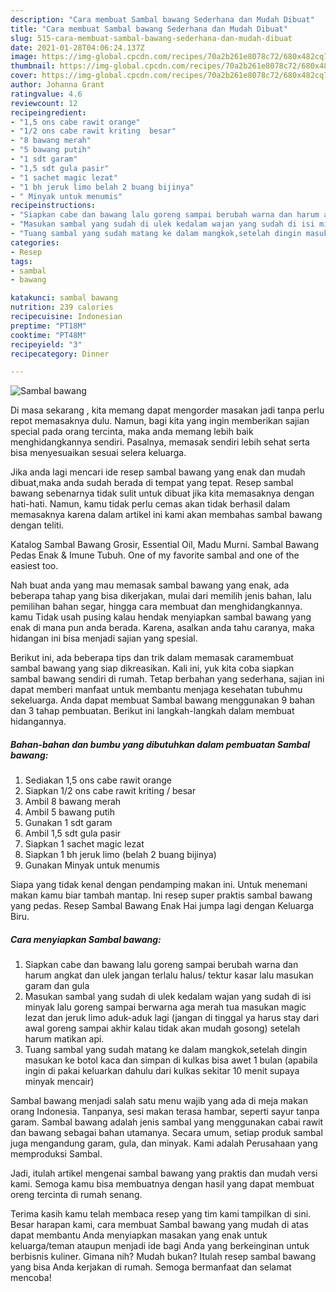 ```yaml
---
description: "Cara membuat Sambal bawang Sederhana dan Mudah Dibuat"
title: "Cara membuat Sambal bawang Sederhana dan Mudah Dibuat"
slug: 515-cara-membuat-sambal-bawang-sederhana-dan-mudah-dibuat
date: 2021-01-28T04:06:24.137Z
image: https://img-global.cpcdn.com/recipes/70a2b261e8078c72/680x482cq70/sambal-bawang-foto-resep-utama.jpg
thumbnail: https://img-global.cpcdn.com/recipes/70a2b261e8078c72/680x482cq70/sambal-bawang-foto-resep-utama.jpg
cover: https://img-global.cpcdn.com/recipes/70a2b261e8078c72/680x482cq70/sambal-bawang-foto-resep-utama.jpg
author: Johanna Grant
ratingvalue: 4.6
reviewcount: 12
recipeingredient:
- "1,5 ons cabe rawit orange"
- "1/2 ons cabe rawit kriting  besar"
- "8 bawang merah"
- "5 bawang putih"
- "1 sdt garam"
- "1,5 sdt gula pasir"
- "1 sachet magic lezat"
- "1 bh jeruk limo belah 2 buang bijinya"
- " Minyak untuk menumis"
recipeinstructions:
- "Siapkan cabe dan bawang lalu goreng sampai berubah warna dan harum angkat dan ulek jangan terlalu halus/ tektur kasar lalu masukan garam dan gula"
- "Masukan sambal yang sudah di ulek kedalam wajan yang sudah di isi minyak lalu goreng sampai berwarna aga merah tua masukan magic lezat dan jeruk limo aduk-aduk lagi (jangan di tinggal ya harus stay dari awal goreng sampai akhir kalau tidak akan mudah gosong) setelah harum matikan api."
- "Tuang sambal yang sudah matang ke dalam mangkok,setelah dingin masukan ke botol kaca dan simpan di kulkas bisa awet 1 bulan (apabila ingin di pakai keluarkan dahulu dari kulkas sekitar 10 menit supaya minyak mencair)"
categories:
- Resep
tags:
- sambal
- bawang

katakunci: sambal bawang 
nutrition: 239 calories
recipecuisine: Indonesian
preptime: "PT18M"
cooktime: "PT48M"
recipeyield: "3"
recipecategory: Dinner

---
```



![Sambal bawang](https://img-global.cpcdn.com/recipes/70a2b261e8078c72/680x482cq70/sambal-bawang-foto-resep-utama.jpg)

Di masa  sekarang , kita memang dapat mengorder masakan jadi tanpa perlu repot memasaknya dulu. Namun, bagi kita yang ingin memberikan sajian special pada orang tercinta, maka anda memang lebih baik menghidangkannya sendiri. Pasalnya, memasak sendiri lebih sehat serta bisa menyesuaikan sesuai selera keluarga.

Jika anda lagi mencari ide resep sambal bawang yang enak dan mudah dibuat,maka anda sudah berada di tempat yang tepat. Resep sambal bawang  sebenarnya tidak sulit untuk dibuat jika kita memasaknya dengan hati-hati. Namun, kamu tidak perlu cemas akan tidak berhasil dalam memasaknya 
karena dalam artikel ini kami akan membahas sambal bawang dengan teliti.  

Katalog Sambal Bawang Grosir, Essential Oil, Madu Murni. Sambal Bawang Pedas Enak &amp; Imune Tubuh. One of my favorite sambal and one of the easiest too.

Nah buat anda yang mau memasak sambal bawang yang enak, ada beberapa tahap yang bisa dikerjakan, mulai dari memilih jenis bahan, lalu pemilihan bahan segar, hingga cara membuat dan menghidangkannya. kamu Tidak usah pusing kalau hendak menyiapkan sambal bawang yang enak di mana pun anda berada. Karena, asalkan anda  tahu caranya, maka hidangan ini bisa menjadi sajian yang spesial.

Berikut ini, ada beberapa tips dan trik dalam memasak caramembuat sambal bawang yang siap dikreasikan. Kali ini, yuk kita coba siapkan sambal bawang sendiri di rumah. Tetap berbahan yang sederhana, sajian ini dapat memberi manfaat untuk membantu menjaga kesehatan tubuhmu sekeluarga. Anda dapat membuat Sambal bawang menggunakan 9 bahan dan 3 tahap pembuatan. Berikut ini langkah-langkah dalam membuat hidangannya.

<!--inarticleads1-->

##### Bahan-bahan dan bumbu yang dibutuhkan dalam pembuatan Sambal bawang:

1. Sediakan 1,5 ons cabe rawit orange
1. Siapkan 1/2 ons cabe rawit kriting / besar
1. Ambil 8 bawang merah
1. Ambil 5 bawang putih
1. Gunakan 1 sdt garam
1. Ambil 1,5 sdt gula pasir
1. Siapkan 1 sachet magic lezat
1. Siapkan 1 bh jeruk limo (belah 2 buang bijinya)
1. Gunakan  Minyak untuk menumis


Siapa yang tidak kenal dengan pendamping makan ini. Untuk menemani makan kamu biar tambah mantap. Ini resep super praktis sambal bawang yang pedas. Resep Sambal Bawang Enak Hai jumpa lagi dengan Keluarga Biru. 

<!--inarticleads2-->

##### Cara menyiapkan Sambal bawang:

1. Siapkan cabe dan bawang lalu goreng sampai berubah warna dan harum angkat dan ulek jangan terlalu halus/ tektur kasar lalu masukan garam dan gula
1. Masukan sambal yang sudah di ulek kedalam wajan yang sudah di isi minyak lalu goreng sampai berwarna aga merah tua masukan magic lezat dan jeruk limo aduk-aduk lagi (jangan di tinggal ya harus stay dari awal goreng sampai akhir kalau tidak akan mudah gosong) setelah harum matikan api.
1. Tuang sambal yang sudah matang ke dalam mangkok,setelah dingin masukan ke botol kaca dan simpan di kulkas bisa awet 1 bulan (apabila ingin di pakai keluarkan dahulu dari kulkas sekitar 10 menit supaya minyak mencair)


Sambal bawang menjadi salah satu menu wajib yang ada di meja makan orang Indonesia. Tanpanya, sesi makan terasa hambar, seperti sayur tanpa garam. Sambal bawang adalah jenis sambal yang menggunakan cabai rawit dan bawang sebagai bahan utamanya. Secara umum, setiap produk sambal juga mengandung garam, gula, dan minyak. Kami adalah Perusahaan yang memproduksi Sambal. 

Jadi, itulah artikel mengenai  sambal bawang  yang praktis dan mudah versi kami. Semoga kamu bisa membuatnya dengan hasil yang dapat membuat oreng tercinta di rumah senang. 

Terima kasih kamu telah membaca resep yang tim kami tampilkan di sini. Besar harapan kami, cara membuat  Sambal bawang yang mudah di atas dapat membantu Anda menyiapkan masakan yang enak untuk keluarga/teman ataupun menjadi ide bagi Anda yang berkeinginan untuk berbisnis kuliner. Gimana nih? Mudah bukan? Itulah resep sambal bawang yang bisa Anda kerjakan di rumah. Semoga bermanfaat dan selamat mencoba!

